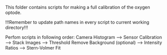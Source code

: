 This folder contains scripts for making a full calibration of the oxygen optode.

!!!Remember to update path names in every script to current working directory!!!

Perfom scripts in following order:
Camera Histogram --> Sensor Calibration --> Stack Images --> Threshold Remove Background (optional) --> Intensity Ratios --> Stern-Volmer Fit
